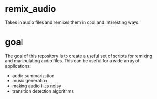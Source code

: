 # remix_audio

Takes in audio files and remixes them in cool and interesting ways. 

# goal

The goal of this repository is to create a useful set of scripts for remixing and manipulating audio files. This can be useful for a wide array of applications:
* audio summarization
* music generation 
* making audio files noisy 
* transition detection algorithms
